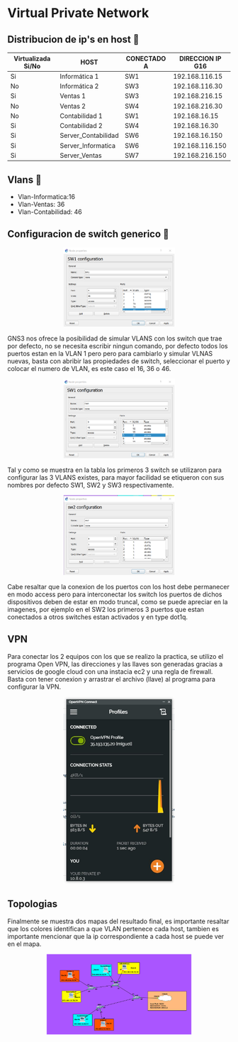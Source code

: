 # Virtual Private Network


## Distribucion de ip's en host 📄

| Virtualizada Si/No | HOST | CONECTADO A | DIRECCION IP G16|
| ------------- | ------------- | -------------| ------------- |
| Si | Informática 1 | SW1 | 192.168.116.15 |
| No | Informática 2 | SW3 | 192.168.116.30 |
| Si | Ventas 1 | SW3 | 192.168.216.15 |
| No | Ventas 2 | SW4 | 192.168.216.30 |
| No | Contabilidad 1 | SW1 | 192.168.16.15 |
| Si | Contabilidad 2 | SW4 | 192.168.16.30 |
| Si | Server_Contabilidad | SW6 | 192.168.16.150 |
| Si | Server_Informatica | SW6 | 192.168.116.150 |
| Si | Server_Ventas | SW7 | 192.168.216.150 |


## Vlans 📄

* Vlan-Informatica:16
* Vlan-Ventas: 36
* Vlan-Contabilidad: 46

## Configuracion de switch generico 📄

<div align='center'>
<img src="https://github.com/Stevensishernandez/RPV_PR1_1S2021/blob/main/image/ConfigSwitch.png" width="50%" height="50%"/>
</div>

GNS3 nos ofrece la posibilidad de simular VLANS con los switch que trae por defecto, no se necesita escribir ningun comando, por defecto todos los puertos estan en la VLAN 1 pero pero para cambiarlo y simular VLNAS nuevas, basta con abribir las propiedades de switch, seleccionar el puerto y colocar el numero de VLAN, es este caso el 16, 36 o 46.

<div align='center'>
<img src="https://github.com/Stevensishernandez/RPV_PR1_1S2021/blob/main/image/ConfigSwitchVlans.png" width="50%" height="50%"/>
</div>
    
Tal y como se muestra en la tabla los primeros 3 switch se utilizaron para configurar las 3 VLANS existes, para mayor facilidad se etiqueron con sus nombres por defecto SW1, SW2 y SW3 respectivamente.

<div align='center'>
<img src="https://github.com/Stevensishernandez/RPV_PR1_1S2021/blob/main/image/ConfigSwitchVpn.png" width="50%" height="50%"/>
</div>

Cabe resaltar que la conexion de los puertos con los host debe permanecer en modo access pero para interconectar los switch los puertos de dichos dispositivos deben de estar en modo truncal, como se puede apreciar en la imagenes, por ejemplo en el SW2 los primeros 3 puertos que estan conectados a otros switches estan activados y en type dot1q.

## VPN

Para conectar los 2 equipos con los que se realizo la practica, se utilizo el programa Open VPN, las direcciones y las llaves son generadas gracias a servicios de google cloud con una instacia ec2 y una regla de firewall. Basta con tener conexion y arrastrar el archivo (llave) al programa para configurar la VPN.

<div align='center'>
<img src="https://github.com/Stevensishernandez/RPV_PR1_1S2021/blob/main/image/OpenVpnMiguel.jpeg" width="50%" height="50%"/>
</div>

## Topologias

Finalmente se muestra dos mapas del resultado final, es importante resaltar que los colores identifican a que VLAN pertenece cada host, tambien es importante mencionar que la ip correspondiente a cada host se puede ver en el mapa.

<div align='center'>
<img src="https://github.com/Stevensishernandez/RPV_PR1_1S2021/blob/main/image/Topo1.png" width="65%" height="65%"/>
</div>
